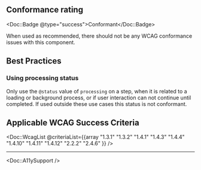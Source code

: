 ## Conformance rating

<Doc::Badge @type="success">Conformant</Doc::Badge>

When used as recommended, there should not be any WCAG conformance issues with this component.

## Best Practices

### Using processing status

Only use the `@status` value of `processing` on a step, when it is related to a loading or background process, or if user interaction can not continue until completed. If used outside these use cases this status is not conformant.

## Applicable WCAG Success Criteria

<Doc::WcagList @criteriaList={{array "1.3.1" "1.3.2" "1.4.1" "1.4.3" "1.4.4" "1.4.10" "1.4.11" "1.4.12" "2.2.2" "2.4.6" }} />

---

<Doc::A11ySupport />
